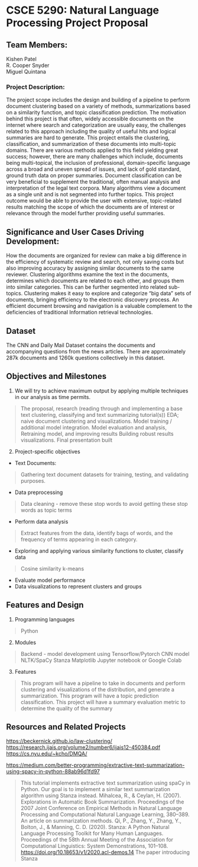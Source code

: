 # CSCE 5290: Natural Language Processing Project Proposal

## Team Members:
Kishen Patel\
R. Cooper Snyder\
Miguel Quintana

### Project Description:
The project scope includes the design and building of a pipeline to perform document clustering based on a variety of methods, summarizations based on a similarity function, and topic classification prediction. The motivation behind this project is that often, widely accessible documents on the internet where search and categorization are usually easy, the challenges related to this approach including the quality of useful hits and logical summaries are hard to generate. This project entails the clustering, classification, and summarization of these documents into multi-topic domains. There are various methods applied to this field yielding great success; however, there are many challenges which include, documents being multi-topical, the inclusion of professional, domain-specific language across a broad and uneven spread of issues, and lack of gold standard, ground truth data on proper summaries. Document classification can be very beneficial to supplement the traditional, often manual analysis and interpretation of the legal text corpora. Many algorithms view a document as a single unit and is not segmented into further topics. This project outcome would be able to provide the user with extensive, topic-related results matching the scope of which the documents are of interest or relevance through the model further providing useful summaries.

## Significance and User Cases Driving Development:
How the documents are organized for review can make a big difference in the efficiency of systematic review and search, not only saving costs but also improving accuracy by assigning similar documents to the same reviewer. Clustering algorithms examine the text in the documents, determines which documents are related to each other, and groups them into similar categories. This can be further segmented into related sub-topics. Clustering makes it easy to explore and categorize “big data” sets of documents, bringing efficiency to the electronic discovery process. An efficient document browsing and navigation is a valuable complement to the deficiencies of traditional Information retrieval technologies.

## Dataset
The CNN and Daily Mail Dataset contains the documents and accompanying questions from the news articles. There are approximately 287k documents and 1260k questions collectively in this dataset.

## Objectives and Milestones

1. We will try to achieve maximum output by applying multiple techniques in our analysis as time permits.
> The proposal, research (reading through and implementing a base text clustering, classifying and text summarizing tutorial(s))
> EDA; naive document clustering and visualizations.
> Model training / additional model integration.
> Model evaluation and analysis, Retraining model, and improving results Building robust results visualizations.
> Final presentation built

2. Project-specific objectives
* Text Documents:
> Gathering text document datasets for training, testing, and validating purposes.
* Data preprocessing
> Data cleaning - remove these stop words to avoid getting these stop words as topic terms
* Perform data analysis
> Extract features from the data, identify bags of words, and the frequency of terms appearing in each category.
* Exploring and applying various similarity functions to cluster, classify data
> Cosine similarity
> k-means
* Evaluate model performance
* Data visualizations to represent clusters and groups

## Features and Design
1. Programming languages 
> Python 
2. Modules 
> Backend - model development using Tensorflow/Pytorch CNN model
> NLTK/SpaCy
> Stanza
> Matplotlib
> Jupyter notebook or Google Colab
3. Features
> This program will have a pipeline to take in documents and perform clustering and visualizations of the distribution, and generate a summarization.
> This program will have a topic prediction classification.
> This project will have a summary evaluation metric to determine the quality of the summary

## Resources and Related Projects
https://beckernick.github.io/law-clustering/
https://research.ijais.org/volume2/number6/ijais12-450384.pdf
https://cs.nyu.edu/~kcho/DMQA/

https://medium.com/better-programming/extractive-text-summarization-using-spacy-in-python-88ab96d1fd97
> This tutorial implements extractive text summarization using spaCy in Python. Our goal is to implement a similar text summarization algorithm using Stanza instead.
Mihalcea, R., & Ceylan, H. (2007). Explorations in Automatic Book Summarization. Proceedings of the 2007 Joint Conference on Empirical Methods in Natural Language Processing and Computational Natural Language Learning, 380–389.
> An article on summarization methods.
Qi, P., Zhang, Y., Zhang, Y., Bolton, J., & Manning, C. D. (2020). Stanza: A Python Natural Language Processing Toolkit for Many Human Languages. Proceedings of the 58th Annual Meeting of the Association for Computational Linguistics: System Demonstrations, 101–108. https://doi.org/10.18653/v1/2020.acl-demos.14 
> The paper introducing Stanza
